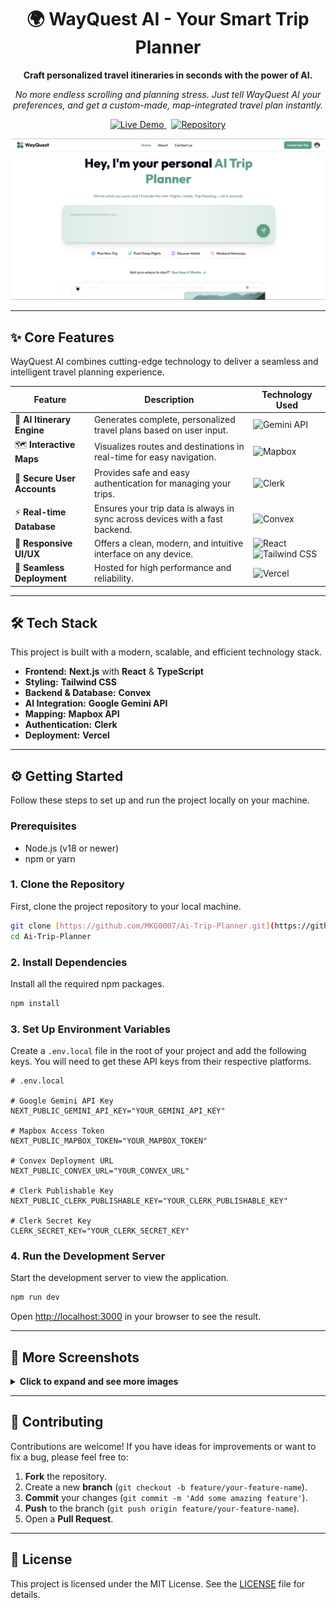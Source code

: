 <div align="center">

# 🌍 WayQuest AI - Your Smart Trip Planner

**Craft personalized travel itineraries in seconds with the power of AI.**

*No more endless scrolling and planning stress. Just tell WayQuest AI your preferences, and get a custom-made, map-integrated travel plan instantly.*

</div>

<p align="center">
  <a href="https://wayquestai.vercel.app" target="_blank">
    <img src="https://img.shields.io/badge/Live%20Demo-Visit%20Site-brightgreen?style=for-the-badge&logo=vercel" alt="Live Demo">
  </a>
  &nbsp;
  <a href="https://github.com/MKG0007/Ai-Trip-Planner" target="_blank">
    <img src="https://img.shields.io/badge/Repository-View%20Code-blue?style=for-the-badge&logo=github" alt="Repository">
  </a>
</p>

<div align="center">

![Homepage Demo](wayquest.png)

</div>

---

## ✨ Core Features

WayQuest AI combines cutting-edge technology to deliver a seamless and intelligent travel planning experience.

| Feature                  | Description                                                                 | Technology Used                                                                      |
| ------------------------ | --------------------------------------------------------------------------- | ------------------------------------------------------------------------------------ |
| 🤖 **AI Itinerary Engine** | Generates complete, personalized travel plans based on user input.          | ![Gemini API](https://img.shields.io/badge/Gemini%20API-4285F4?style=flat-square)       |
| 🗺️ **Interactive Maps** | Visualizes routes and destinations in real-time for easy navigation.        | ![Mapbox](https://img.shields.io/badge/Mapbox-4264FB?style=flat-square)                 |
| 🔐 **Secure User Accounts** | Provides safe and easy authentication for managing your trips.              | ![Clerk](https://img.shields.io/badge/Clerk-6C47FF?style=flat-square)                    |
| ⚡ **Real-time Database** | Ensures your trip data is always in sync across devices with a fast backend. | ![Convex](https://img.shields.io/badge/Convex-000000?style=flat-square)                 |
| 🎨 **Responsive UI/UX** | Offers a clean, modern, and intuitive interface on any device.              | ![React](https://img.shields.io/badge/React-61DAFB?style=flat-square&logo=react) ![Tailwind CSS](https://img.shields.io/badge/Tailwind_CSS-38B2AC?style=flat-square&logo=tailwind-css) |
| 🚀 **Seamless Deployment** | Hosted for high performance and reliability.                                | ![Vercel](https://img.shields.io/badge/Vercel-000000?style=flat-square&logo=vercel)      |

---

## 🛠️ Tech Stack

This project is built with a modern, scalable, and efficient technology stack.

-   **Frontend:** **Next.js** with **React** & **TypeScript**
-   **Styling:** **Tailwind CSS**
-   **Backend & Database:** **Convex**
-   **AI Integration:** **Google Gemini API**
-   **Mapping:** **Mapbox API**
-   **Authentication:** **Clerk**
-   **Deployment:** **Vercel**

---

## ⚙️ Getting Started

Follow these steps to set up and run the project locally on your machine.

### Prerequisites
- Node.js (v18 or newer)
- npm or yarn

### 1. Clone the Repository
First, clone the project repository to your local machine.
```bash
git clone [https://github.com/MKG0007/Ai-Trip-Planner.git](https://github.com/MKG0007/Ai-Trip-Planner.git)
cd Ai-Trip-Planner
```

### 2. Install Dependencies
Install all the required npm packages.
```bash
npm install
```

### 3. Set Up Environment Variables
Create a `.env.local` file in the root of your project and add the following keys. You will need to get these API keys from their respective platforms.

```env
# .env.local

# Google Gemini API Key
NEXT_PUBLIC_GEMINI_API_KEY="YOUR_GEMINI_API_KEY"

# Mapbox Access Token
NEXT_PUBLIC_MAPBOX_TOKEN="YOUR_MAPBOX_TOKEN"

# Convex Deployment URL
NEXT_PUBLIC_CONVEX_URL="YOUR_CONVEX_URL"

# Clerk Publishable Key
NEXT_PUBLIC_CLERK_PUBLISHABLE_KEY="YOUR_CLERK_PUBLISHABLE_KEY"

# Clerk Secret Key
CLERK_SECRET_KEY="YOUR_CLERK_SECRET_KEY"
```

### 4. Run the Development Server
Start the development server to view the application.
```bash
npm run dev
```
Open [http://localhost:3000](http://localhost:3000) in your browser to see the result.

---

## 📸 More Screenshots

<details>
<summary><strong>Click to expand and see more images</strong></summary>
<br>

**AI Itinerary Generation Page**
![AI Page](aipage.png)

_You can add more screenshots here to showcase different parts of your application!_

</details>

---

## 🤝 Contributing

Contributions are welcome! If you have ideas for improvements or want to fix a bug, please feel free to:

1.  **Fork** the repository.
2.  Create a new **branch** (`git checkout -b feature/your-feature-name`).
3.  **Commit** your changes (`git commit -m 'Add some amazing feature'`).
4.  **Push** to the branch (`git push origin feature/your-feature-name`).
5.  Open a **Pull Request**.

---

## 📜 License

This project is licensed under the MIT License. See the [LICENSE](LICENSE) file for details.

```
